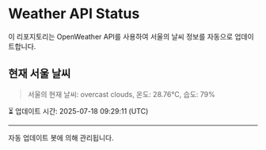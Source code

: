 
# Weather API Status

이 리포지토리는 OpenWeather API를 사용하여 서울의 날씨 정보를 자동으로 업데이트합니다.

## 현재 서울 날씨
> 서울의 현재 날씨: overcast clouds, 온도: 28.76°C, 습도: 79%

⏳ 업데이트 시간: 2025-07-18 09:29:11 (UTC)

---
자동 업데이트 봇에 의해 관리됩니다.
